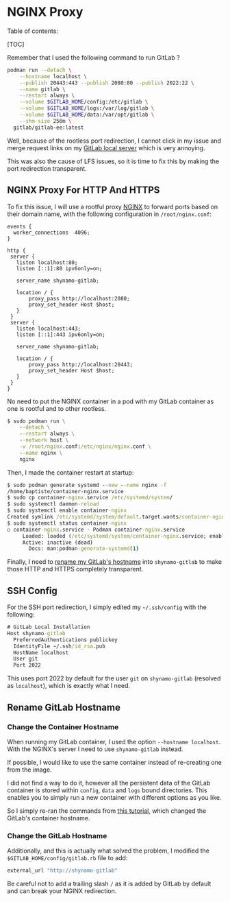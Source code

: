 # NGINX Proxy

Table of contents:

[TOC]

Remember that I used the following command to run GitLab ?

```bash
podman run --detach \
    --hostname localhost \
    --publish 20443:443 --publish 2080:80 --publish 2022:22 \
    --name gitlab \
    --restart always \
    --volume $GITLAB_HOME/config:/etc/gitlab \
    --volume $GITLAB_HOME/logs:/var/log/gitlab \
    --volume $GITLAB_HOME/data:/var/opt/gitlab \
    --shm-size 256m \
  gitlab/gitlab-ee:latest
```

Well, because of the rootless port redirection, I cannot click in my issue and merge request links on my [GitLab local server](01-setting_up_gitlab.md) which is very annoying.

This was also the cause of LFS issues, so it is time to fix this by making the port redirection transparent.

## NGINX Proxy For HTTP And HTTPS

To fix this issue, I will use a rootful proxy [NGINX](https://www.nginx.com/) to forward ports based on their domain name, with the following configuration in `/root/nginx.conf`:

```nginx
events {
  worker_connections  4096;
}

http {
 server {
   listen localhost:80;
   listen [::1]:80 ipv6only=on;

   server_name shynamo-gitlab;

   location / {
       proxy_pass http://localhost:2080;
       proxy_set_header Host $host;
   }
 }
 server {
   listen localhost:443;
   listen [::1]:443 ipv6only=on;

   server_name shynamo-gitlab;

   location / {
       proxy_pass http://localhost:20443;
       proxy_set_header Host $host;
   }
 }
}
```

No need to put the NGINX container in a pod with my GitLab container as one is rootful and to other rootless.

```cmd
$ sudo podman run \
    --detach \
    --restart always \
    --network host \
    -v /root/nginx.conf:/etc/nginx/nginx.conf \
    --name nginx \
    nginx
```

Then, I made the container restart at startup:

```cmd
$ sudo podman generate systemd --new --name nginx -f
/home/baptiste/container-nginx.service
$ sudo cp container-nginx.service /etc/systemd/system/
$ sudo systemctl daemon-reload
$ sudo systemctl enable container-nginx
Created symlink /etc/systemd/system/default.target.wants/container-nginx.service → /etc/systemd/system/container-nginx.service.
$ sudo systemctl status container-nginx
○ container-nginx.service - Podman container-nginx.service
     Loaded: loaded (/etc/systemd/system/container-nginx.service; enabled; vendor preset: enabled)
     Active: inactive (dead)
       Docs: man:podman-generate-systemd(1)
```

Finally, I need to [rename my GitLab's hostname](#rename-gitlab-hostname) into `shynamo-gitlab` to make those HTTP and HTTPS completely transparent.

## SSH Config

For the SSH port redirection, I simply edited my `~/.ssh/config` with the following:

```cmd
# GitLab Local Installation
Host shynamo-gitlab
  PreferredAuthentications publickey
  IdentityFile ~/.ssh/id_rsa.pub
  HostName localhost
  User git
  Port 2022
```

This uses port 2022 by default for the user `git` on `shynamo-gitlab` (resolved as `localhost`), which is exactly what I need.

## Rename GitLab Hostname

### Change the Container Hostname

When running my GitLab container, I used the option `--hostname localhost`. With the NGINX's server I need to use `shynamo-gitlab` instead.

If possible, I would like to use the same container instead of re-creating one from the image.

I did not find a way to do it, however all the persistent data of the GitLab container is stored within `config`, `data` and `logs` bound directories. This enables you to simply run a new container with different options as you like.

So I simply re-ran the commands from [this tutorial](../reports/01-setting_up_gitlab.md#install-gitlab), which changed the GitLab's container hostname.

### Change the GitLab Hostname

Additionally, and this is actually what solved the problem, I modified the `$GITLAB_HOME/config/gitlab.rb` file to add:

```ruby
external_url "http://shynamo-gitlab"
```

Be careful not to add a trailing slash `/` as it is added by GitLab by default and can break your NGINX redirection.
